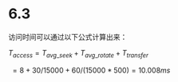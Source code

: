 # 6.3

访问时间可以通过以下公式计算出来：

$T_{access}=T_{avg\_seek} + T_{avg\_rotate} + T_{transfer}$

​            $=8+30/15000+60/(15000*500)=10.008ms$